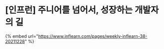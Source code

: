 # \[인프런] 주니어를 넘어서, 성장하는 개발자의 길

{% embed url="https://www.inflearn.com/pages/weekly-inflearn-38-20211228" %}
